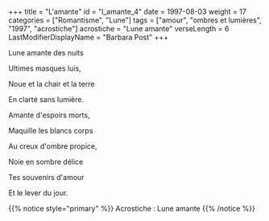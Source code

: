 +++
title = "L'amante"
id = "l_amante_4"
date = 1997-08-03
weight = 17
categories = ["Romantisme", "Lune"]
tags = ["amour", "ombres et lumières", "1997", "acrostiche"]
acrostiche = "Lune amante"
verseLength = 6
LastModifierDisplayName = "Barbara Post"
+++

Lune amante des nuits

Ultimes masques luis,

Noue et la chair et la terre

En clarté sans lumière.

Amante d'espoirs morts,

Maquille les blancs corps

Au creux d'ombre propice,

Noie en sombre délice

Tes souvenirs d'amour

Et le lever du jour.

{{% notice style="primary" %}}
Acrostiche : Lune amante
{{% /notice %}}
